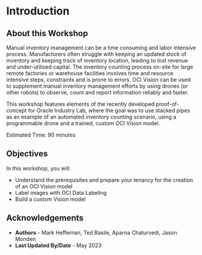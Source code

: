 # Introduction

## About this Workshop

Manual inventory management can be a time consuming and labor intensive process. Manufacturers often struggle with keeping an updated stock of inventory and keeping track of inventory location, leading to lost revenue and under-utilised capital. The inventory counting process on-site for large remote factories or warehouse facilities involves time and resource intensive steps, constraints and is prone to errors.
OCI Vision can be used to supplement manual inventory management efforts by using drones (or other robots) to observe, count and report information reliably and faster.  
  
This workshop features elements of the recently developed proof-of-concept for Oracle Industry Lab, where the goal was to use stacked pipes as an example of an automated inventory counting scenario, using a programmable drone and a trained, custom OCI Vision model.

Estimated Time: 90 minutes

## Objectives

In this workshop, you will:
- Understand the prerequisites and prepare your tenancy for the creation of an OCI Vision model
- Label images with OCI Data Labeling
- Build a custom Vision model

## Acknowledgements

* **Authors** - Mark Heffernan, Ted Basile, Aparna Chaturvedi, Jason Monden
* **Last Updated By/Date** - May 2023
